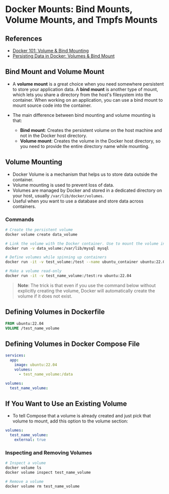 # Docker Mounts: Bind Mounts, Volume Mounts, and Tmpfs Mounts

## References
- [Docker 101: Volume & Bind Mounting](https://medium.com/dev-sec-ops/docker-101-volume-bind-mounting-8f200c14ca0)
- [Persisting Data in Docker: Volumes & Bind Mount](https://medium.com/@younusraza909/persisting-data-in-docker-volumes-bind-mount-5c0402b0f731)

## Bind Mount and Volume Mount

- A **volume mount** is a great choice when you need somewhere persistent to store your application data. A **bind mount** is another type of mount, which lets you share a directory from the host's filesystem into the container. When working on an application, you can use a bind mount to mount source code into the container.

- The main difference between bind mounting and volume mounting is that:
  - **Bind mount**: Creates the persistent volume on the host machine and not in the Docker host directory.
  - **Volume mount**: Creates the volume in the Docker host directory, so you need to provide the entire directory name while mounting.

## Volume Mounting

- Docker Volume is a mechanism that helps us to store data outside the container.
- Volume mounting is used to prevent loss of data.
- Volumes are managed by Docker and stored in a dedicated directory on your host, usually `/var/lib/docker/volumes`.
- Useful when you want to use a database and store data across containers.

### Commands

```bash
# Create the persistent volume
docker volume create data_volume

# Link the volume with the Docker container. Use to mount the volume inside the Docker container.
docker run -v data_volume:/var/lib/mysql mysql

# Define volumes while spinning up containers
docker run -it -v test_volume:/test --name ubuntu_container ubuntu:22.04

# Make a volume read-only
docker run -it -v test_name_volume:/test:ro ubuntu:22.04
```
> **Note**: The trick is that even if you use the command below without explicitly creating the volume, Docker will automatically create the volume if it does not exist.

## Defining Volumes in Dockerfile

```dockerfile
FROM ubuntu:22.04
VOLUME /test_name_volume
```
## Defining Volumes in Docker Compose File
```yaml
services:
  app:
    image: ubuntu:22.04
    volumes:
      - test_name_volume:/data

volumes:
  test_name_volume:
```
## If You Want to Use an Existing Volume
- To tell Compose that a volume is already created and just pick that volume to mount, add this option to the volume section:
```yaml
volumes:
  test_name_volume:
    external: true
```
### Inspecting and Removing Volumes
```bash
# Inspect a volume
docker volume ls
docker volume inspect test_name_volume

# Remove a volume
docker volume rm test_name_volume
```




